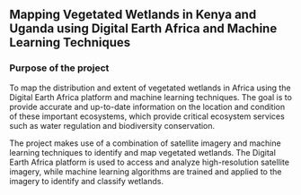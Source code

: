 
## Mapping Vegetated Wetlands in Kenya and Uganda using Digital Earth Africa and Machine Learning Techniques
### Purpose of the project
To map the distribution and extent of vegetated wetlands in Africa using the Digital Earth Africa platform and machine learning techniques. The goal is to provide accurate and up-to-date information on the location and condition of these important ecosystems, which provide critical ecosystem services such as water regulation and biodiversity conservation.

The project makes use of a combination of satellite imagery and machine learning techniques to identify and map vegetated wetlands. The Digital Earth Africa platform is used to access and analyze high-resolution satellite imagery, while machine learning algorithms are trained and applied to the imagery to identify and classify wetlands.
